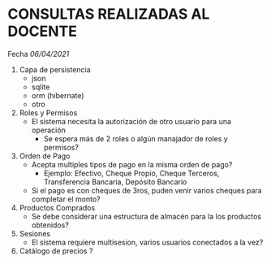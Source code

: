 # CONSULTAS REALIZADAS AL DOCENTE

Fecha _06/04/2021_

1. Capa de persistencia
    - json
    - sqlite
    - orm (hibernate)
    - otro
2. Roles y Permisos
    - El sistema necesita la autorización de otro usuario para una operación
        - Se espera más de 2 roles o algún manajador de roles y permisos?
3. Orden de Pago
    - Acepta multiples tipos de pago en la misma orden de pago? 
        - Ejemplo: Efectivo, Cheque Propio, Cheque Terceros, Transferencia Bancaria, Depósito Bancario
    - Si el pago es con cheques de 3ros, puden venir varios cheques para completar el monto?
4. Productos Comprados
    - Se debe considerar una estructura de almacén para la los productos obtenidos?
5. Sesiones
    - El sistema requiere multisesion, varios usuarios conectados a la vez?  
6. Catálogo de precios ?